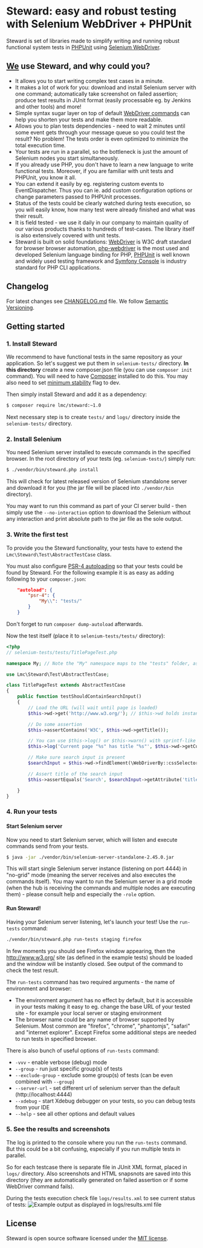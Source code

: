 # Steward: easy and robust testing with Selenium WebDriver + PHPUnit

Steward is set of libraries made to simplify writing and running robust functional system tests in
[PHPUnit](https://phpunit.de/) using [Selenium WebDriver](http://www.seleniumhq.org/). 

## [We](http://www.lmc.eu/english) use Steward, and why could you?
- It allows you to start writing complex test cases in a minute.
- It makes a lot of work for you: download and install Selenium server with one command; automatically take screenshot on failed assertion; produce test results in JUnit format (easily processable eg. by Jenkins and other tools) and more!
- Simple syntax sugar layer on top of default [WebDriver commands](https://github.com/facebook/php-webdriver/wiki/Example-command-reference) can help you shorten your tests and make them more readable.
- Allows you to plan tests dependencies - need to wait 2 minutes until some event gets through your message queue so you could test the result? No problem! The tests order is even optimized to minimize the total execution time.
- Your tests are run in a parallel, so the bottleneck is just the amount of Selenium nodes you start simultaneously. 
- If you already use PHP, you don't have to learn a new language to write functional tests. Moreover, if you are familiar with unit tests and PHPUnit, you know it all.
- You can extend it easily by eg. registering custom events to EventDispatcher. Thus you can ie. add custom configuration options or change parameters passed to PHPUnit processes.
- Status of the tests could be clearly watched during tests execution, so you will easily know, how many test were already finished and what was their result.
- It is field tested - we use it daily in our company to maintain quality of our various products thanks to hundreds of test-cases. The library itself is also extensively covered with unit tests.
- Steward is built on solid foundations: [WebDriver](http://www.w3.org/TR/webdriver/) is W3C draft standard for browser browser automation,
[php-webdriver](https://github.com/facebook/php-webdriver) is the most used and developed Selenium language binding for PHP,
[PHPUnit](https://phpunit.de/) is well known and widely used testing framework and
[Symfony Console](http://symfony.com/doc/current/components/console/introduction.html) is industry standard for PHP CLI applications.

## Changelog
For latest changes see [CHANGELOG.md](CHANGELOG.md) file. We follow [Semantic Versioning](http://semver.org/).

## Getting started
### 1. Install Steward
We recommend to have functional tests in the same repository as your application.
So let's suggest we put them in `selenium-tests/` directory. **In this directory** create a new composer.json file
(you can use `composer init` command). You will need to have [Composer](http://getcomposer.org/) installed to do this.
You may also need to set [minimum stability](https://getcomposer.org/doc/04-schema.md#minimum-stability) flag to dev.

Then simply install Steward and add it as a dependency:

```sh
$ composer require lmc/steward:~1.0
```

Next necessary step is to create `tests/` and `logs/` directory inside the `selenium-tests/` directory.

### 2. Install Selenium
You need Selenium server installed to execute commands in the specified browser.
In the root directory of your tests (eg. `selenium-tests/`)  simply run:
 
```sh
$ ./vendor/bin/steward.php install
```

This will check for latest released version of Selenium standalone server and download it for you (the jar file will
be placed into `./vendor/bin` directory).

You may want to run this command as part of your CI server build - then simply use the `--no-interaction` option to
download the Selenium without any interaction and print absolute path to the jar file as the sole output.

### 3. Write the first test
To provide you the Steward functionality, your tests have to extend the `Lmc\Steward\Test\AbstractTestCase` class.

You must also configure [PSR-4 autoloading](http://www.php-fig.org/psr/psr-4/) so that your tests could be found by
Steward. For the following example it is as easy as adding following to your `composer.json`:

```json
    "autoload": {
        "psr-4": {
            "My\\": "tests/"
        }
    }
```
Don't forget to run `composer dump-autoload` afterwards.

Now the test itself (place it to `selenium-tests/tests/` directory):

```php
<?php
// selenium-tests/tests/TitlePageTest.php

namespace My; // Note the "My" namespace maps to the "tests" folder, as defined in the autoload part of `composer.json`.

use Lmc\Steward\Test\AbstractTestCase;

class TitlePageTest extends AbstractTestCase
{
    public function testShouldContainSearchInput()
    {
        // Load the URL (will wait until page is loaded)
        $this->wd->get('http://www.w3.org/'); // $this->wd holds instance of \RemoteWebDriver

        // Do some assertion
        $this->assertContains('W3C', $this->wd->getTitle());

        // You can use $this->log() or $this->warn() with sprintf-like syntax
        $this->log('Current page "%s" has title "%s"', $this->wd->getCurrentURL(), $this->wd->getTitle());

        // Make sure search input is present
        $searchInput = $this->wd->findElement(\WebDriverBy::cssSelector("#search-form input"));

        // Assert title of the search input
        $this->assertEquals('Search', $searchInput->getAttribute('title'));

    }
}

```

### 4. Run your tests
#### Start Selenium server
Now you need to start Selenium server, which will listen and execute commands send from your tests.

```sh
$ java -jar ./vendor/bin/selenium-server-standalone-2.45.0.jar
```

This will start single Selenium server instance (listening on port 4444) in "no-grid" mode (meaning the server receives 
and also executes the commands itself). You may want to run the Selenium  server in a grid mode (when the hub is 
receiving the commands and multiple nodes are executing them) - please consult help and especially the `-role` option.

#### Run Steward!
Having your Selenium server listening, let's launch your test! Use the  `run-tests` command:

```sh
./vendor/bin/steward.php run-tests staging firefox
```

In few moments you should see Firefox window appearing, then the http://www.w3.org/ site (as defined in the example tests)
should be loaded and the window will be instantly closed. See output of the command to check the test result.

The `run-tests` command has two required arguments - the name of environment and browser:
- The environment argument has no effect by default, but it is accessible in your tests making it easy to eg. change the base URL of your tested site - for example your local server or staging environment
- The browser name could be any name of browser supported by Selenium. Most common are "firefox", "chrome", "phantomjs", "safari" and "internet explorer". Except Firefox some additional steps are needed to run tests in specified browser.

There is also bunch of useful options of `run-tests` command:

- `-vvv` - enable verbose (debug) mode
- `--group` - run just specific group(s) of tests
- `--exclude-group` - exclude some group(s) of tests (can be even combined with `--group`)
- `--server-url` - set different url of selenium server than the default (http://localhost:4444)
- `--xdebug` - start Xdebug debugger on your tests, so you can debug tests from your IDE
- `--help` - see all other options and default values

### 5. See the results and screenshots
The log is printed to the console where you run the `run-tests` command. But this could be a bit confusing, especially if you run multiple tests in parallel. 

So for each testcase there is separate file in JUnit XML format, placed in `logs/` directory. Also screenshots and HTML snapsnots are saved into this directory (they are automatically generated on failed assertion or if some WebDriver command fails).

During the tests execution check file `logs/results.xml` to see current status of tests:
![Example output as displayed in logs/results.xml file](https://lmc-eu.github.io/steward/images/results-output-example.png)

## License
Steward is open source software licensed under the [MIT license](LICENCE.md).
